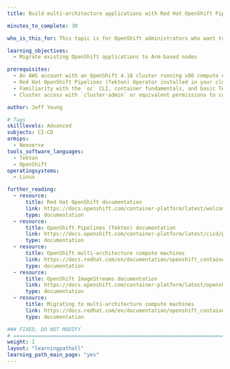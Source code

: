 ```yaml
---
title: Build multi-architecture applications with Red Hat OpenShift Pipelines on AWS

minutes_to_complete: 30

who_is_this_for: This topic is for OpenShift administrators who want to migrate their applications to Arm.

learning_objectives: 
  - Migrate existing OpenShift applications to Arm-based nodes

prerequisites:
  - An AWS account with an OpenShift 4.18 cluster running x86 compute nodes
  - Red Hat OpenShift Pipelines (Tekton) Operator installed in your cluster
  - Familiarity with the `oc` CLI, container fundamentals, and basic Tekton concepts (Task, Pipeline, PipelineRun)
  - Cluster access with `cluster-admin` or equivalent permissions to configure nodes and pipelines

author: Jeff Young

# Tags
skilllevels: Advanced
subjects: CI-CD
armips:
  - Neoverse
tools_software_languages:
  - Tekton
  - OpenShift
operatingsystems:
  - Linux

further_reading:
  - resource:
      title: Red Hat OpenShift documentation
      link: https://docs.openshift.com/container-platform/latest/welcome/index.html
      type: documentation
  - resource:
      title: OpenShift Pipelines (Tekton) documentation
      link: https://docs.openshift.com/container-platform/latest/cicd/pipelines/understanding-openshift-pipelines.html
      type: documentation
  - resource:
      title: OpenShift multi-architecture compute machines
      link: https://docs.redhat.com/en/documentation/openshift_container_platform/4.18/html/postinstallation_configuration/configuring-multi-architecture-compute-machines-on-an-openshift-cluster
      type: documentation
  - resource:
      title: OpenShift ImageStreams documentation
      link: https://docs.openshift.com/container-platform/latest/openshift_images/image-streams-managing.html
      type: documentation
  - resource:
      title: Migrating to multi-architecture compute machines
      link: https://docs.redhat.com/en/documentation/openshift_container_platform/4.18/html-single/updating_clusters/#migrating-to-multi-payload
      type: documentation

### FIXED, DO NOT MODIFY
# ================================================================================
weight: 1
layout: "learningpathall"
learning_path_main_page: "yes"
---
```

